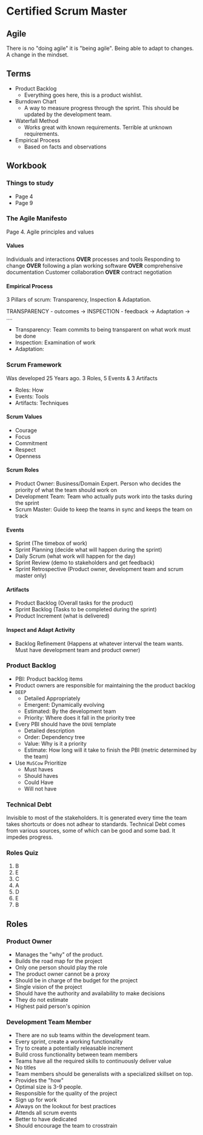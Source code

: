 # Certified Scrum Master

## Agile

There is no "doing agile" it is "being agile". Being able to adapt to changes. A change in the mindset.

## Terms

- Product Backlog
  - Everything goes here, this is a product wishlist.
- Burndown Chart
  - A way to measure progress through the sprint. This should be updated by the development team.
- Waterfall Method
  - Works great with known requirements. Terrible at unknown requirements.
- Empirical Process
  - Based on facts and observations

## Workbook

### Things to study

- Page 4
- Page 9

### The Agile Manifesto

Page 4. Agile principles and values

#### Values

Individuals and interactions **OVER** processes and tools
Responding to change **OVER** following a plan
working software **OVER** comprehensive documentation
Customer collaboration **OVER** contract negotiation

#### Empirical Process

3 Pillars of scrum: Transparency, Inspection & Adaptation.

TRANSPARENCY - outcomes -> INSPECTION - feedback -> Adaptation -> ....

- Transparency: Team commits to being transparent on what work must be done
- Inspection: Examination of work
- Adaptation: 

### Scrum Framework

Was developed 25 Years ago. 3 Roles, 5 Events & 3 Artifacts

- Roles: How
- Events: Tools
- Artifacts: Techniques

#### Scrum Values

- Courage
- Focus
- Commitment
- Respect
- Openness

#### Scrum Roles

- Product Owner: Business/Domain Expert. Person who decides the priority of what the team should work on
- Development Team: Team who actually puts work into the tasks during the sprint
- Scrum Master: Guide to keep the teams in sync and keeps the team on track

#### Events

- Sprint (The timebox of work)
- Sprint Planning (decide what will happen during the sprint)
- Daily Scrum (what work will happen for the day)
- Sprint Review (demo to stakeholders and get feedback)
- Sprint Retrospective (Product owner, development team and scrum master only)

#### Artifacts

- Product Backlog (Overall tasks for the product)
- Sprint Backlog (Tasks to be completed during the sprint)
- Product Increment (what is delivered)

#### Inspect and Adapt Activity

- Backlog Refinement (Happens at whatever interval the team wants. Must have development team and product owner)

### Product Backlog

- PBI: Product backlog items
- Product owners are responsible for maintaining the the product backlog
- `DEEP`
  - Detailed Appropriately
  - Emergent: Dynamically evolving
  - Estimated: By the development team
  - Priority: Where does it fall in the priority tree
- Every PBI should have the `DOVE` template
  - Detailed description
  - Order: Dependency tree
  - Value: Why is it a priority
  - Estimate: How long will it take to finish the PBI (metric determined by the team)
- Use `MuSCow` Prioritize
  - Must haves
  - Should haves
  - Could Have
  - Will not have

### Technical Debt

Invisible to most of the stakeholders. It is generated every time the team takes shortcuts or does not adhear to standards. Technical Debt comes from various sources, some of which can be good and some bad. It impedes progress.

### Roles Quiz

1. B
2. E
3. C
4. A
5. D
6. E
7. B

## Roles

### Product Owner

- Manages the "why" of the product.
- Builds the road map for the project
- Only one person should play the role
- The product owner cannot be a proxy
- Should be in charge of the budget for the project
- Single vision of the project
- Should have the authority and availability to make decisions
- They do not estimate
- Highest paid person's opinion

### Development Team Member

- There are no sub teams within the development team.
- Every sprint, create a working functionality
- Try to create a potentially releasable increment
- Build cross functionality between team members
- Teams have all the required skills to continuously deliver value
- No titles
- Team members should be generalists with a specialized skillset on top.
- Provides the "how"
- Optimal size is 3-9 people.
- Responsible for the quality of the project
- Sign up for work
- Always on the lookout for best practices
- Attends all scrum events
- Better to have dedicated
- Should encourage the team to crosstrain